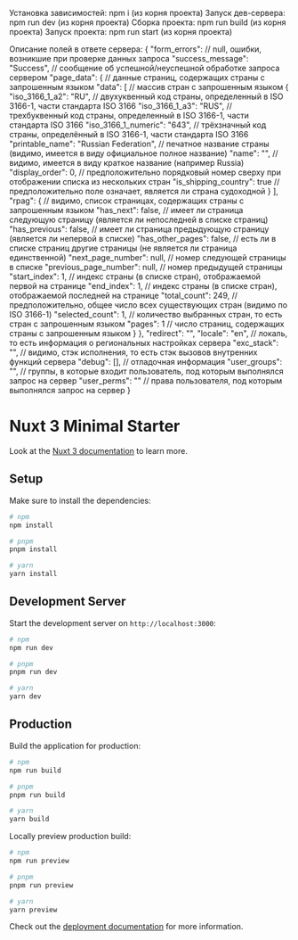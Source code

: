 Установка зависимостей: npm i (из корня проекта)
Запуск дев-сервера: npm run dev (из корня проекта)
Сборка проекта: npm run build (из корня проекта)
Запуск проекта: npm run start (из корня проекта)

Описание полей в ответе сервера:
{
  "form_errors": // null, ошибки, возникшие при проверке данных запроса
  "success_message": "Success", // сообщение об успешной/неуспешной обработке запроса сервером
  "page_data": { // данные страниц, содержащих страны с запрошенным языком
    "data": [ // массив стран с запрошенным языком
      {
        "iso_3166_1_a2": "RU", // двухуквенный код страны, определенный в ISO 3166-1, части стандарта ISO 3166
        "iso_3166_1_a3": "RUS", // трехбуквенный код страны, определенный в ISO 3166-1, части стандарта ISO 3166
        "iso_3166_1_numeric": "643", // трёхзначный код страны, определённый в ISO 3166-1, части стандарта ISO 3166
        "printable_name": "Russian Federation", // печатное название страны (видимо, имеется в виду официальное полное название)
        "name": "", // видимо, имеется в виду краткое название (например Russia)
        "display_order": 0, // предположительно порядковый номер сверху при отображении списка из нескольких стран
        "is_shipping_country": true  // предположительно поле означает, является ли страна судоходной
      }
    ],
    "rpag": { // видимо, список страницах, содержащих страны с запрошенным языком
      "has_next": false, // имеет ли страница следующую страницу (является ли непоследней в списке страниц)
      "has_previous": false, // имеет ли страница предыдующую страницу (является ли непервой в списке)
      "has_other_pages": false, // есть ли в списке страниц другие страницы (не является ли страница единственной)
      "next_page_number": null, // номер следующей страницы в списке
      "previous_page_number": null, // номер предыдущей страницы
      "start_index": 1, // индекс страны (в списке стран), отображаемой первой на странице
      "end_index": 1, // индекс страны (в списке стран), отображаемой последней на странице
      "total_count": 249, // предположительно, общее число всех существующих стран (видимо по ISO 3166-1)
      "selected_count": 1, // количество выбранных стран, то есть стран с запрошенным языком
      "pages": 1 // число страниц, содержащих страны с запрошенным языком
    }
  },
  "redirect": "",
  "locale": "en", // локаль, то есть информация о региональных настройках сервера
  "exc_stack": "", // видимо, стэк исполнения, то есть стэк вызовов внутренних функций сервера
  "debug": [], // отладочная информация
  "user_groups": "", // группы, в которые входит пользователь, под которым выполнялся запрос на сервер
  "user_perms": "" // права пользователя, под которым выполнялся запрос на сервер
}


# Nuxt 3 Minimal Starter

Look at the [Nuxt 3 documentation](https://nuxt.com/docs/getting-started/introduction) to learn more.

## Setup

Make sure to install the dependencies:

```bash
# npm
npm install

# pnpm
pnpm install

# yarn
yarn install
```

## Development Server

Start the development server on `http://localhost:3000`:

```bash
# npm
npm run dev

# pnpm
pnpm run dev

# yarn
yarn dev
```

## Production

Build the application for production:

```bash
# npm
npm run build

# pnpm
pnpm run build

# yarn
yarn build
```

Locally preview production build:

```bash
# npm
npm run preview

# pnpm
pnpm run preview

# yarn
yarn preview
```

Check out the [deployment documentation](https://nuxt.com/docs/getting-started/deployment) for more information.
